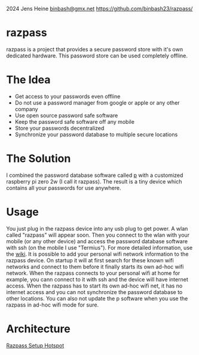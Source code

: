 2024 Jens Heine <binbash@gmx.net>
https://github.com/binbash23/razpass/

# razpass
razpass is a project that provides a secure password store with it's own dedicated hardware.
This password store can be used completely offline. 

# The Idea
* Get access to your passwords even offline
* Do not use a password manager from google or apple or any other company
* Use open source password safe software
* Keep the password safe software off any mobile
* Store your passwords decentralized
* Synchronize your password database to multiple secure locations

# The Solution
I combined the password database software called [p](https://github.com/binbash23/p) with a customized raspberry pi zero 2w (I call it razpass). The result is a tiny device which contains all your passwords for use anywhere.
# Usage
You just plug in the razpass device into any usb plug to get power.
A wlan called "razpass" will appear soon. Then you connect to the wlan with your mobile (or any other device) and access the password database software with ssh (on the mobile I use "Termius").
For more detailed information, use the [wiki](https://github.com/binbash23/razpass/wiki).
It is possible to add your personal wifi network information to the razpass device. On startup it will at first search for these known wifi networks and connect to them before it finally starts its own ad-hoc wifi network. When the razpass connects to your personal wifi at home for example, you cann connect to it with ssh and the device will have internet access. When the razpass has to start its own ad-hoc wifi net, it has no internet access and you can not synchronize the password database to other locations. You can also not update the p software when you use the razpass in ad-hoc wifi mode for sure.
# Architecture
[Razpass Setup Hotspot](https://github.com/binbash23/razpass/blob/master/docs/razpass_setup_hotspot.png)
